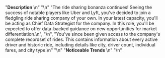 "**Description** \n"
"\n"
"The ride sharing bonanza continues! Seeing the success of notable players like Uber and Lyft, you've decided to join a fledgling ride sharing company of your own. In your latest capacity, you'll be acting as Chief Data Strategist for the company. In this role, you'll be expected to offer data-backed guidance on new opportunities for market differentiation.\n",
"\n",
"You've since been given access to the company's complete recordset of rides. This contains information about every active driver and historic ride, including details like city, driver count, individual fares, and city type.\n"
"\n"
"**Noticeable Trends** \n"
"\n"
